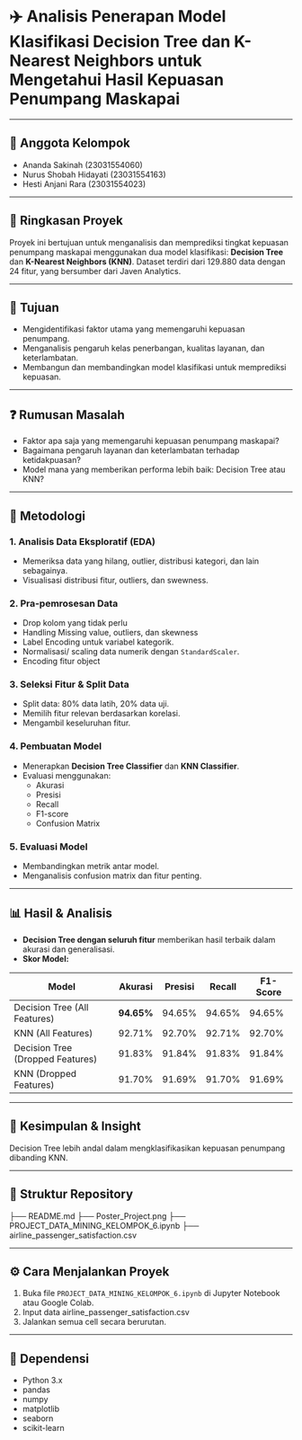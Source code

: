 # ✈️ Analisis Penerapan Model Klasifikasi Decision Tree dan K-Nearest Neighbors untuk Mengetahui Hasil Kepuasan Penumpang Maskapai

---

## 👥 Anggota Kelompok

- Ananda Sakinah (23031554060)
- Nurus Shobah Hidayati (23031554163)
- Hesti Anjani Rara (23031554023)

---

## 📌 Ringkasan Proyek

Proyek ini bertujuan untuk menganalisis dan memprediksi tingkat kepuasan penumpang maskapai menggunakan dua model klasifikasi: **Decision Tree** dan **K-Nearest Neighbors (KNN)**. Dataset terdiri dari 129.880 data dengan 24 fitur, yang bersumber dari Javen Analytics.

---

## 🎯 Tujuan

- Mengidentifikasi faktor utama yang memengaruhi kepuasan penumpang.
- Menganalisis pengaruh kelas penerbangan, kualitas layanan, dan keterlambatan.
- Membangun dan membandingkan model klasifikasi untuk memprediksi kepuasan.

---

## ❓ Rumusan Masalah

- Faktor apa saja yang memengaruhi kepuasan penumpang maskapai?
- Bagaimana pengaruh layanan dan keterlambatan terhadap ketidakpuasan?
- Model mana yang memberikan performa lebih baik: Decision Tree atau KNN?

---

## 🧠 Metodologi

### 1. Analisis Data Eksploratif (EDA)

- Memeriksa data yang hilang, outlier, distribusi kategori, dan lain sebagainya.
- Visualisasi distribusi fitur, outliers, dan swewness.
  
### 2. Pra-pemrosesan Data

- Drop kolom yang tidak perlu
- Handling Missing value, outliers, dan skewness
- Label Encoding untuk variabel kategorik.
- Normalisasi/ scaling data numerik dengan `StandardScaler`.
- Encoding fitur object

### 3. Seleksi Fitur & Split Data

- Split data: 80% data latih, 20% data uji.
- Memilih fitur relevan berdasarkan korelasi.
- Mengambil keseluruhan fitur.

### 4. Pembuatan Model

- Menerapkan **Decision Tree Classifier** dan **KNN Classifier**.
- Evaluasi menggunakan:
  - Akurasi
  - Presisi
  - Recall
  - F1-score
  - Confusion Matrix

### 5. Evaluasi Model

- Membandingkan metrik antar model.
- Menganalisis confusion matrix dan fitur penting.

---

## 📊 Hasil & Analisis

- **Decision Tree dengan seluruh fitur** memberikan hasil terbaik dalam akurasi dan generalisasi.
- **Skor Model:**

| Model                            | Akurasi    | Presisi | Recall | F1-Score |
| -------------------------------- | ---------- | ------- | ------ | -------- |
| Decision Tree (All Features)     | **94.65%** | 94.65%  | 94.65% | 94.65%   |
| KNN (All Features)               | 92.71%     | 92.70%  | 92.71% | 92.70%   |
| Decision Tree (Dropped Features) | 91.83%     | 91.84%  | 91.83% | 91.84%   |
| KNN (Dropped Features)           | 91.70%     | 91.69%  | 91.70% | 91.69%   |

---

## 🧾 Kesimpulan & Insight

Decision Tree lebih andal dalam mengklasifikasikan kepuasan penumpang dibanding KNN.

---

## 📁 Struktur Repository

├── README.md
├── Poster_Project.png
├── PROJECT_DATA_MINING_KELOMPOK_6.ipynb
├── airline_passenger_satisfaction.csv


---

## ⚙️ Cara Menjalankan Proyek

1. Buka file `PROJECT_DATA_MINING_KELOMPOK_6.ipynb` di Jupyter Notebook atau Google Colab.
2. Input data airline_passenger_satisfaction.csv
3. Jalankan semua cell secara berurutan.

---

## 🧰 Dependensi

- Python 3.x
- pandas
- numpy
- matplotlib
- seaborn
- scikit-learn






